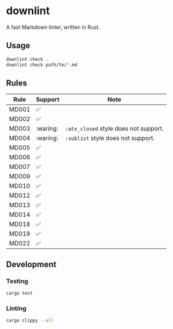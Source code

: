 # downlint

A fast Markdown linter, written in Rust.

## Usage

```bash
downlint check .
downlint check path/to/*.md
```

## Rules

| Rule  | Support            | Note                                  |
|-------|--------------------|---------------------------------------|
| MD001 | :white_check_mark: |                                       |
| MD002 | :white_check_mark: |                                       |
| MD003 | :waring:           | `:atx_closed` style does not support. |
| MD004 | :waring:           | `:sublist` style does not support.    |
| MD005 | :white_check_mark: |                                       |
| MD006 | :white_check_mark: |                                       |
| MD007 | :white_check_mark: |                                       |
| MD009 | :white_check_mark: |                                       |
| MD010 | :white_check_mark: |                                       |
| MD012 | :white_check_mark: |                                       |
| MD013 | :white_check_mark: |                                       |
| MD014 | :white_check_mark: |                                       |
| MD018 | :white_check_mark: |                                       |
| MD019 | :white_check_mark: |                                       |
| MD022 | :white_check_mark: |                                       |

## Development

### Testing

```bash
cargo test
```

### Linting

```bash
cargo clippy --all
```
